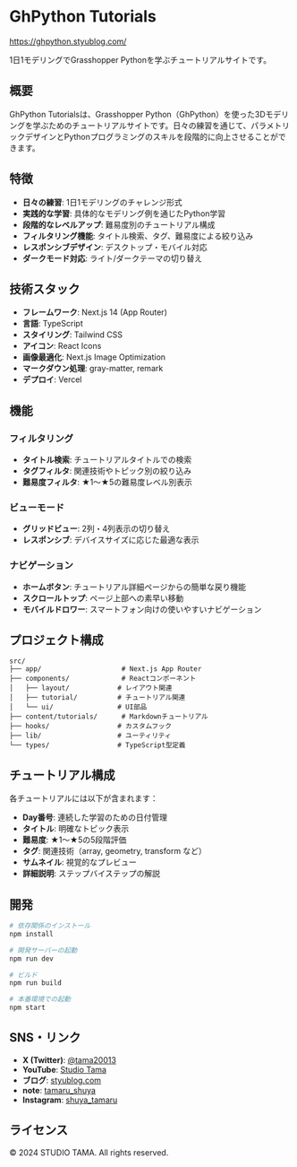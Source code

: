 # GhPython Tutorials

https://ghpython.styublog.com/

1日1モデリングでGrasshopper Pythonを学ぶチュートリアルサイトです。

## 概要

GhPython Tutorialsは、Grasshopper Python（GhPython）を使った3Dモデリングを学ぶためのチュートリアルサイトです。日々の練習を通じて、パラメトリックデザインとPythonプログラミングのスキルを段階的に向上させることができます。

## 特徴

- **日々の練習**: 1日1モデリングのチャレンジ形式
- **実践的な学習**: 具体的なモデリング例を通じたPython学習
- **段階的なレベルアップ**: 難易度別のチュートリアル構成
- **フィルタリング機能**: タイトル検索、タグ、難易度による絞り込み
- **レスポンシブデザイン**: デスクトップ・モバイル対応
- **ダークモード対応**: ライト/ダークテーマの切り替え

## 技術スタック

- **フレームワーク**: Next.js 14 (App Router)
- **言語**: TypeScript
- **スタイリング**: Tailwind CSS
- **アイコン**: React Icons
- **画像最適化**: Next.js Image Optimization
- **マークダウン処理**: gray-matter, remark
- **デプロイ**: Vercel

## 機能

### フィルタリング
- **タイトル検索**: チュートリアルタイトルでの検索
- **タグフィルタ**: 関連技術やトピック別の絞り込み
- **難易度フィルタ**: ★1〜★5の難易度レベル別表示

### ビューモード
- **グリッドビュー**: 2列・4列表示の切り替え
- **レスポンシブ**: デバイスサイズに応じた最適な表示

### ナビゲーション
- **ホームボタン**: チュートリアル詳細ページからの簡単な戻り機能
- **スクロールトップ**: ページ上部への素早い移動
- **モバイルドロワー**: スマートフォン向けの使いやすいナビゲーション

## プロジェクト構成

```
src/
├── app/                    # Next.js App Router
├── components/             # Reactコンポーネント
│   ├── layout/            # レイアウト関連
│   ├── tutorial/          # チュートリアル関連
│   └── ui/                # UI部品
├── content/tutorials/      # Markdownチュートリアル
├── hooks/                 # カスタムフック
├── lib/                   # ユーティリティ
└── types/                 # TypeScript型定義
```

## チュートリアル構成

各チュートリアルには以下が含まれます：

- **Day番号**: 連続した学習のための日付管理
- **タイトル**: 明確なトピック表示
- **難易度**: ★1〜★5の5段階評価
- **タグ**: 関連技術（array, geometry, transform など）
- **サムネイル**: 視覚的なプレビュー
- **詳細説明**: ステップバイステップの解説

## 開発

```bash
# 依存関係のインストール
npm install

# 開発サーバーの起動
npm run dev

# ビルド
npm run build

# 本番環境での起動
npm start
```

## SNS・リンク

- **X (Twitter)**: [@tama20013](https://x.com/tama20013)
- **YouTube**: [Studio Tama](https://www.youtube.com/@studioTama)
- **ブログ**: [styublog.com](https://www.styublog.com/)
- **note**: [tamaru_shuya](https://note.com/tamaru_shuya)
- **Instagram**: [shuya_tamaru](https://www.instagram.com/shuya_tamaru/)

## ライセンス

© 2024 STUDIO TAMA. All rights reserved.